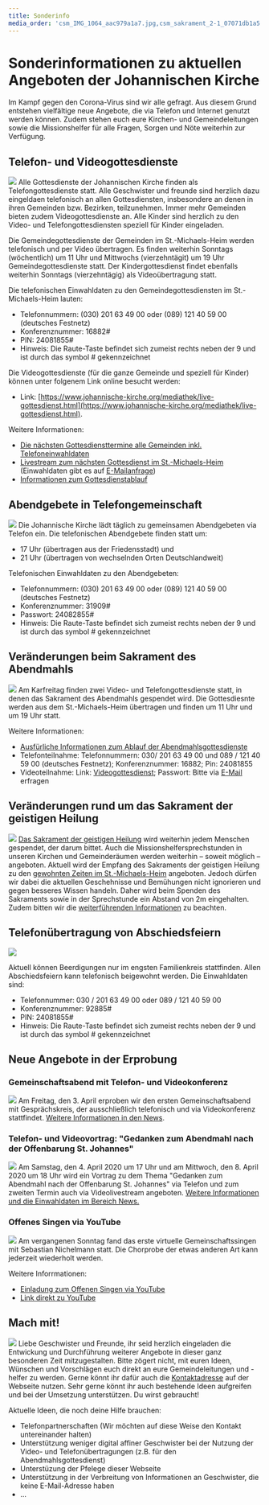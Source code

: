 ```yaml
---
title: Sonderinfo
media_order: 'csm_IMG_1064_aac979a1a7.jpg,csm_sakrament_2-1_07071db1a5.jpg,handshake-3382503_1920.jpg,study-862994_1920.jpg,worship-2964803_1920.jpg,music-656593_1920.jpg,help-4955863_1920.jpg,friedhof_friedensstadt_kapelle.jpg,friedhof_friedensstadt_grabsteine.jpg'
---
```


# Sonderinformationen zu aktuellen Angeboten der Johannischen Kirche

Im Kampf gegen den Corona-Virus sind wir alle gefragt. Aus diesem Grund entstehen vielfältige neue Angebote, die via Telefon und Internet genutzt werden können. Zudem stehen euch eure Kirchen- und Gemeindeleitungen sowie die Missionshelfer für alle Fragen, Sorgen und Nöte weiterhin zur Verfügung.

## Telefon- und Videogottesdienste
![](https://smh-gemeinden.de/user/pages/04.sonderinformation/csm_IMG_1064_aac979a1a7.jpg)
Alle Gottesdienste der Johannischen Kirche finden als Telefongottesdienste statt. Alle Geschwister und freunde sind herzlich dazu eingeldaen telefonisch an allen Gottesdiensten, insbesondere an denen in ihren Gemeinden bzw. Bezirken, teilzunehmen. Immer mehr Gemeinden bieten zudem Videogottesdienste an. Alle Kinder sind herzlich zu den Video- und Telefongottesdiensten speziell für Kinder eingeladen.

Die Gemeindegottesdienste der Gemeinden im St.-Michaels-Heim werden telefonisch und per Video übertragen. Es finden weiterhin Sonntags (wöchentlich) um 11 Uhr und Mittwochs (vierzehntägit) um 19 Uhr Gemeindegottesdienste statt. Der Kindergottesdienst findet ebenfalls weiterhin Sonntags (vierzehntägig) als Videoübertragung statt.

Die telefonischen Einwahldaten zu den Gemeindegottesdiensten im St.-Michaels-Heim lauten:
* Telefonnummern: (030) 201 63 49 00 oder (089) 121 40 59 00 (deutsches Festnetz)
* Konferenznummer: 16882#
* PIN: 24081855#
* Hinweis: Die Raute-Taste befindet sich zumeist rechts neben der 9 und ist durch das symbol # gekennzeichnet

Die Videogottesdienste (für die ganze Gemeinde und speziell für Kinder) können unter folgenem Link online besucht werden:
* Link: [https://www.johannische-kirche.org/mediathek/live-gottesdienst.html](https://www.johannische-kirche.org/mediathek/live-gottesdienst.html).

Weitere Informationen:
* [Die nächsten Gottesdiensttermine alle Gemeinden inkl. Telefoneinwahldaten](https://smh-gemeinden.de/news/gottesdienste-am-kommenden-sonntag)
* [Livestream zum nächsten Gottesdienst im St.-Michaels-Heim](https://www.johannische-kirche.org/mediathek/live-gottesdienst.html) (Einwahldaten gibt es auf [E-Mailanfrage](https://smh-gemeinden.de/kontakt))
* [Informationen zum Gottesdienstablauf](https://www.johannische-kirche.org/lebenshilfe-und-angebote/gottesdienste.html)

## Abendgebete in Telefongemeinschaft
![](https://smh-gemeinden.de/user/pages/04.sonderinformation/study-862994_1920.jpg)
Die Johannische Kirche lädt täglich zu gemeinsamen Abendgebeten via Telefon ein. Die telefonischen Abendgebete finden statt um:
* 17 Uhr (übertragen aus der Friedensstadt) und
* 21 Uhr (übertragen von wechselnden Orten Deutschlandweit)

Telefonischen Einwahldaten zu den Abendgebeten:
* Telefonnummern: (030) 201 63 49 00 oder (089) 121 40 59 00 (deutsches Festnetz)
* Konferenznummer: 31909#
* Passwort: 24082855#
* Hinweis: Die Raute-Taste befindet sich zumeist rechts neben der 9 und ist durch das symbol # gekennzeichnet

## Veränderungen beim Sakrament des Abendmahls
![](https://smh-gemeinden.de/user/pages/04.sonderinformation/worship-2964803_1920.jpg)
Am Karfreitag finden zwei Video- und Telefongottesdienste statt, in denen das Sakrament des Abendmahls gespendet wird. Die Gottesdiesnte werden aus dem St.-Michaels-Heim übertragen und finden um 11 Uhr und um 19 Uhr statt.

Weitere Informationen:
* [Ausfürliche Informationen zum Ablauf der Abendmahlsgottesdienste](https://smh-gemeinden.de/news/handhabung-des-abendmahls-2020)
* Telefonteilnahme: Telefonnummern: 030/ 201 63 49 00 und 089 / 121 40 59 00 (deutsches Festnetz); Konferenznummer: 16882; Pin: 24081855
* Videoteilnahme: Link: [Videogottesdienst](https://www.johannische-kirche.org/mediathek/live-gottesdienst.html); Passwort: Bitte via [E-Mail](https://smh-gemeinden.de/kontakt) erfragen

## Veränderungen rund um das Sakrament der geistigen Heilung
![](https://smh-gemeinden.de/user/pages/04.sonderinformation/csm_sakrament_2-1_07071db1a5.jpg)
[Das Sakrament der geistigen Heilung](https://www.johannische-kirche.org/lebenshilfe-und-angebote/sakramente/sakrament-der-geistigen-heilung.html) wird weiterhin  jedem Menschen gespendet, der darum bittet. Auch die Missionshelfersprechstunden in unseren Kirchen und Gemeinderäumen werden weiterhin – soweit möglich – angeboten. Aktuell wird der Empfang des Sakraments der geistigen Heilung zu den [gewohnten Zeiten im St.-Michaels-Heim](https://smh-gemeinden.de/veranstaltungen/kategorie:Sakrament) angeboten. Jedoch dürfen wir dabei die aktuellen Geschehnisse und Bemühungen nicht ignorieren und gegen besseres Wissen handeln. Daher wird beim Spenden des Sakraments sowie in der Sprechstunde ein Abstand von 2m eingehalten. Zudem bitten wir die [weiterführenden Informationen](https://smh-gemeinden.de/news/informationen-zum-sakrament-der-geistigen-heilung-im-st-michaels-heim) zu beachten.

## Telefonübertragung von Abschiedsfeiern
![](https://smh-gemeinden.de/user/pages/04.sonderinformation/friedhof_friedensstadt_grabsteine.jpg)

Aktuell können Beerdigungen nur im engsten Familienkreis stattfinden. Allen Abschiedsfeiern kann telefonisch beigewohnt werden. Die Einwahldaten sind:
* Telefonnummer: 030 / 201 63 49 00 oder 089 / 121 40 59 00
* Konferenznummer: 92885#
* PIN: 24081855#
* Hinweis: Die Raute-Taste befindet sich zumeist rechts neben der 9 und ist durch das symbol # gekennzeichnet

## Neue Angebote in der Erprobung
### Gemeinschaftsabend mit Telefon- und Videokonferenz
![](https://smh-gemeinden.de/user/pages/04.sonderinformation/handshake-3382503_1920.jpg)
Am Freitag, den 3. April erproben wir den ersten Gemeinschaftsabend mit Gesprächskreis, der ausschließlich telefonisch und via Videokonferenz stattfindet. [Weitere Informationen in den News](https://smh-gemeinden.de/news/gemeinschaftsabend-online-und-am-telefon).
### Telefon- und Videovortrag: "Gedanken zum Abendmahl nach der Offenbarung St. Johannes"
![](https://smh-gemeinden.de/user/pages/02.news/70.vortrag-gedanken-zum-abendmahl-nach-der-offenbarung-st-johannes/the-conference-3248255_1920.jpg)
Am Samstag, den 4. April 2020 um 17 Uhr und am Mittwoch, den 8. April 2020 um 18 Uhr wird ein Vortrag zu dem Thema "Gedanken zum Abendmahl nach der Offenbarung St. Johannes" via Telefon und zum zweiten Termin auch via Videolivestream angeboten. [Weitere Informationen und die Einwahldaten im Bereich News.](https://smh-gemeinden.de/news/vortrag-gedanken-zum-abendmahl-nach-der-offenbarung-st-johannes)
### Offenes Singen via YouTube
![](https://smh-gemeinden.de/user/pages/04.sonderinformation/music-656593_1920.jpg)
Am vergangenen Sonntag fand das erste virtuelle Gemeinschaftssingen mit Sebastian Nichelmann statt. Die Chorprobe der etwas anderen Art kann jederzeit wiederholt werden.

Weitere Inforrmationen:
* [Einladung zum Offenen Singen via YouTube](https://smh-gemeinden.de/news/offenes-singen-via-youtube)
* [Link direkt zu YouTube](https://youtu.be/oYnWWPVvThA)

## Mach mit!
![](https://smh-gemeinden.de/user/pages/04.sonderinformation/help-4955863_1920.jpg)
Liebe Geschwister und Freunde, ihr seid herzlich eingeladen die Entwickung und Durchführung weiterer Angebote in dieser ganz besonderen Zeit mitzugestalten. Bitte zögert nicht, mit euren Ideen, Wünschen und Vorschlägen euch direkt an eure Gemeindeleitungen und -helfer zu werden. Gerne könnt ihr dafür auch die [Kontaktadresse](https://smh-gemeinden.de/kontakt) auf der Webseite nutzen. Sehr gerne könnt ihr auch bestehende Ideen aufgreifen und bei der Umsetzung unterstützen. Du wirst gebraucht!

Aktuelle Ideen, die noch deine Hilfe brauchen:
* Telefonpartnerschaften (Wir möchten auf diese Weise den Kontakt untereinander halten)
* Unterstützung weniger digital affiner Geschwister bei der Nutzung der Video- und Telefonübertragungen (z.B. für den Abendmahlsgottesdienst)
* Unterstüzung der Pfelege dieser Webseite
* Unterstützung in der Verbreitung von Informationen an Geschwister, die keine E-Mail-Adresse haben
* ...